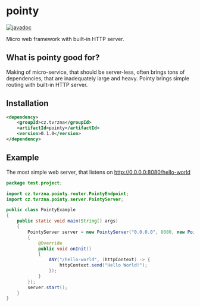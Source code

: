 # pointy
[![javadoc](https://javadoc.io/badge2/cz.tvrzna/pointy/0.1.0/javadoc.svg)](https://javadoc.io/doc/cz.tvrzna/pointy/0.1.0)

Micro web framework with built-in HTTP server.

## What is pointy good for?
Making of micro-service, that should be server-less, often brings tons of dependencies, that are inadequately large and heavy. Pointy brings simple routing with built-in HTTP server.

## Installation
```xml
<dependency>
    <groupId>cz.tvrzna</groupId>
    <artifactId>pointy</artifactId>
    <version>0.1.0</version>
</dependency>
```

## Example
The most simple web server, that listens on http://0.0.0.0:8080/hello-world

```java
package test.project;

import cz.tvrzna.pointy.router.PointyEndpoint;
import cz.tvrzna.pointy.server.PointyServer;

public class PointyExample
{
	public static void main(String[] args)
	{
		PointyServer server = new PointyServer("0.0.0.0", 8080, new PointyEndpoint()
		{
			@Override
			public void onInit()
			{
				ANY("/hello-world", (httpContext) -> {
					httpContext.send("Hello World!");
				});
			}
		});
		server.start();
	}
}

```